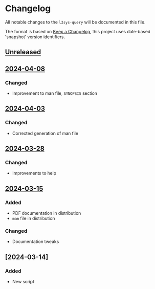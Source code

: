 # Changelog
All notable changes to the `l3sys-query` will be documented in this file.

The format is based on [Keep a
Changelog](https://keepachangelog.com/en/1.0.0/), this project uses date-based
'snapshot' version identifiers.

## [Unreleased]

## [2024-04-08]

### Changed
- Improvement to man file, `SYNOPSIS` section

## [2024-04-03]

### Changed
- Corrected generation of man file

## [2024-03-28]

### Changed
- Improvements to help

## [2024-03-15]

### Added
- PDF documentation in distribution
- `man` file in distribution

### Changed
- Documentation tweaks

## [2024-03-14]

### Added
- New script

[Unreleased]: https://github.com/latex3/l3sys-query/compare/2024-04-08...HEAD
[2024-04-08]: https://github.com/latex3/l3sys-query/compare/2024-04-03...2024-04-08
[2024-04-03]: https://github.com/latex3/l3sys-query/compare/2024-03-28...2024-04-03
[2024-03-28]: https://github.com/latex3/l3sys-query/compare/2024-03-15...2024-03-28
[2024-03-15]: https://github.com/latex3/l3sys-query/compare/2024-03-14...2024-03-15
